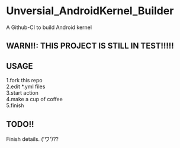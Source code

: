 # Unversial_AndroidKernel_Builder
A Github-CI to build Android kernel

## WARN!!:  THIS PROJECT IS STILL IN TEST!!!!! ##

## USAGE ##
1.fork this repo<br>
2.edit *.yml files<br>
3.start action<br>
4.make a cup of coffee<br>
5.finish

## TODO!! ##
Finish details.  ('ワ')??
